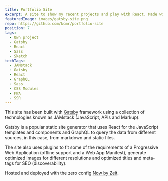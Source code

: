 ```yaml
---
title: Portfolio Site
excerpt: A site to show my recent projects and play with React. Made with Gatsby and deployed in 27s with Now :)
featuredImage: images/gatsby-site.png
repo: https://github.com/kcmr/portfolio-site
position: 7
tags:
  - Own project
  - Gatsby
  - React
  - Sass
  - Sketch
techTags:
  - JAMstack
  - Gatsby
  - React
  - GraphQL
  - Sass
  - CSS Modules
  - PWA
  - SSR
---
```


This site has been built with [Gatsby](https://www.gatsbyjs.org/) framework using a collection of technologies known as JAMstack (JavaScript, APIs and Markup).

Gatsby is a popular static site generator that uses React for the JavaScript templates and components and GraphQL to query the data from different sources, in this case, from markdown and static files.

The site also uses plugins to fit some of the requirements of a Progressive Web Application (offline support and a Web App Manifest), generate optimized images for different resolutions and optimized titles and meta-tags for SEO (discoverability).

Hosted and deployed with the zero config [Now by Zeit](https://zeit.co/).
